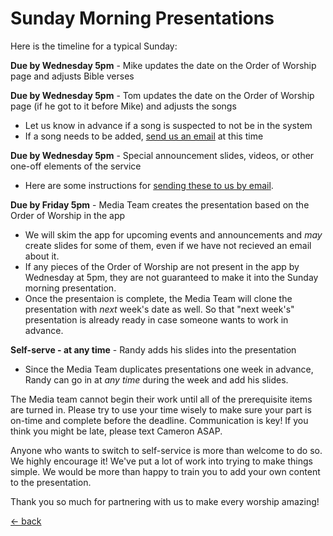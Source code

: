 # Sunday Morning Presentations

Here is the timeline for a typical Sunday:

**Due by Wednesday 5pm** - Mike updates the date on the Order of Worship page and adjusts Bible verses

**Due by Wednesday 5pm** - Tom updates the date on the Order of Worship page (if he got to it before Mike) and adjusts the songs
- Let us know in advance if a song is suspected to not be in the system
- If a song needs to be added, [send us an email](sending-lyrics.md) at this time

**Due by Wednesday 5pm** - Special announcement slides, videos, or other one-off elements of the service
- Here are some instructions for [sending these to us by email](sending-announcements.md).

**Due by Friday 5pm** - Media Team creates the presentation based on the Order of Worship in the app
- We will skim the app for upcoming events and announcements and _may_ create slides for some of them, even if we have not recieved an email about it.
- If any pieces of the Order of Worship are not present in the app by Wednesday at 5pm, they are not guaranteed to make it into the Sunday morning presentation.
- Once the presentaion is complete, the Media Team will clone the presentation with _next_ week's date as well.  So that "next week's" presentation is already ready in case someone wants to work in advance.

**Self-serve - at any time** - Randy adds his slides into the presentation

- Since the Media Team duplicates presentations one week in advance, Randy can go in at _any time_ during the week and add his slides.

The Media team cannot begin their work until all of the prerequisite items are turned in.  Please try to use your time wisely to make sure your part is on-time and complete before the deadline.  Communication is key!  If you think you might be late, please text Cameron ASAP.

Anyone who wants to switch to self-service is more than welcome to do so.  We highly encourage it!  We've put a lot of work into trying to make things simple.  We would be more than happy to train you to add your own content to the presentation.

Thank you so much for partnering with us to make every worship amazing!

[<- back](README.md)
